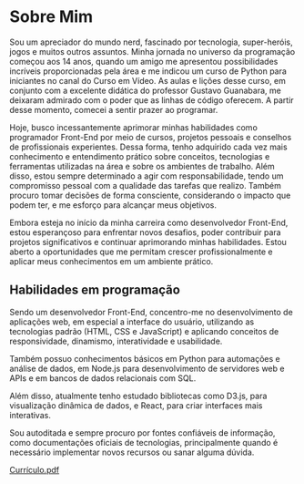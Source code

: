 # Sobre Mim

Sou um apreciador do mundo nerd, fascinado por tecnologia, super-heróis, jogos e muitos outros assuntos. Minha jornada no universo da programação começou aos 14 anos, quando um amigo me apresentou possibilidades incríveis proporcionadas pela área e me indicou um curso de Python para iniciantes no canal do Curso em Vídeo. As aulas e lições desse curso, em conjunto com a excelente didática do professor Gustavo Guanabara, me deixaram admirado com o poder que as linhas de código oferecem. A partir desse momento, comecei a sentir prazer ao programar.

Hoje, busco incessantemente aprimorar minhas habilidades como programador Front-End por meio de cursos, projetos pessoais e conselhos de profissionais experientes. Dessa forma, tenho adquirido cada vez mais conhecimento e entendimento prático sobre conceitos, tecnologias e ferramentas utilizadas na área e sobre os ambientes de trabalho. Além disso, estou sempre determinado a agir com responsabilidade, tendo um compromisso pessoal com a qualidade das tarefas que realizo. Também procuro tomar decisões de forma consciente, considerando o impacto que podem ter, e me esforço para alcançar meus objetivos.

Embora esteja no início da minha carreira como desenvolvedor Front-End, estou esperançoso para enfrentar novos desafios, poder contribuir para projetos significativos e continuar aprimorando minhas habilidades. Estou aberto a oportunidades que me permitam crescer profissionalmente e aplicar meus conhecimentos em um ambiente prático.

## Habilidades em programação

Sendo um desenvolvedor Front-End, concentro-me no desenvolvimento de aplicações web, em especial a interface do usuário, utilizando as tecnologias padrão (HTML, CSS e JavaScript) e aplicando conceitos de responsividade, dinamismo, interatividade e usabilidade.

Também possuo conhecimentos básicos em Python para automações e análise de dados, em Node.js para desenvolvimento de servidores web e APIs e em bancos de dados relacionais com SQL.

Além disso, atualmente tenho estudado bibliotecas como D3.js, para visualização dinâmica de dados, e React, para criar interfaces mais interativas.

Sou autoditada e sempre procuro por fontes confiáveis de informação, como documentações oficiais de tecnologias, principalmente quando é necessário implementar novos recursos ou sanar alguma dúvida.

[Currículo.pdf](https://github.com/andre-f-alves/andre-f-alves/files/15210201/Curriculo.pdf)
